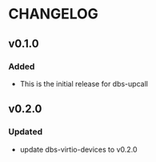 # CHANGELOG

## v0.1.0

### Added 

- This is the initial release for dbs-upcall

## v0.2.0

### Updated

- update dbs-virtio-devices to v0.2.0